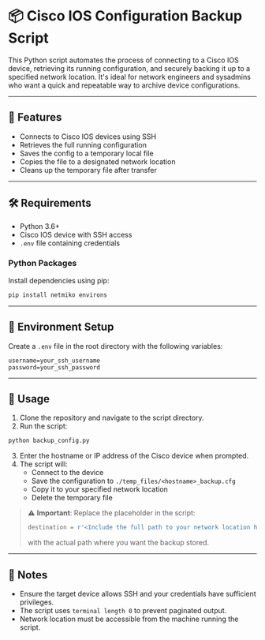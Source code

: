 # 📦 Cisco IOS Configuration Backup Script

This Python script automates the process of connecting to a Cisco IOS device, retrieving its running configuration, and securely backing it up to a specified network location. It's ideal for network engineers and sysadmins who want a quick and repeatable way to archive device configurations.

---

## 🚀 Features

- Connects to Cisco IOS devices using SSH
- Retrieves the full running configuration
- Saves the config to a temporary local file
- Copies the file to a designated network location
- Cleans up the temporary file after transfer

---

## 🛠 Requirements

- Python 3.6+
- Cisco IOS device with SSH access
- `.env` file containing credentials

### Python Packages

Install dependencies using pip:

```bash
pip install netmiko environs
```

---

## 🔐 Environment Setup

Create a `.env` file in the root directory with the following variables:

```env
username=your_ssh_username
password=your_ssh_password
```

---

## 📁 Usage

1. Clone the repository and navigate to the script directory.
2. Run the script:

```bash
python backup_config.py
```

3. Enter the hostname or IP address of the Cisco device when prompted.
4. The script will:
   - Connect to the device
   - Save the configuration to `./temp_files/<hostname>_backup.cfg`
   - Copy it to your specified network location
   - Delete the temporary file

> ⚠️ **Important**: Replace the placeholder in the script:
>
> ```python
> destination = r'<Include the full path to your network location here>'
> ```
> with the actual path where you want the backup stored.

---

## 📌 Notes

- Ensure the target device allows SSH and your credentials have sufficient privileges.
- The script uses `terminal length 0` to prevent paginated output.
- Network location must be accessible from the machine running the script.
